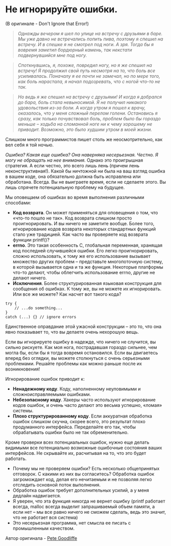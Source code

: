# Не игнорируйте ошибки.
(В оригинале - Don't Ignore that Error!)

> *Однажды вечером я шел по улице на встречу с друзьями в баре. Мы уже давно не встречались попить пива, поэтому я спешил на встречу. И в спешке я не смотрел под ноги. А зря. Тогда бы я вовремя заметил бордюрный камень, так некстати подвернувшийся мне под ногу.*

> *Споткнувшись, я, похоже, повредил ногу, но я же спешил на встречу! Я продолжил свой путь несмотря на то, что боль все усиливалась. Поначалу я ее почти не замечал, но по мере того, как боль нарастала, я начал подозревать, что с ногой что-то не так.*

> *Но ведь я же спешил на встречу с друзьями! И когда я добрался до бара, боль стала невыносимой. Я не получил никакого удовольствия из-за боли. А когда утром я пошел к врачу, оказалось, что у меня сложный перелом голени. Остановись я сразу, как только почувствовал боль, проблем было бы гораздо меньше – ходьба на сломанной ноге ни к чему хорошему не приводит. Возможно, это было худшим утром в моей жизни.*


Слишком много программистов пишет столь же неосмотрительно, как вел себя я той ночью.

*Ошибка? Какая еще ошибка? Она наверняка несерьезная. Честно. Я могу не обращать на нее внимания.* Однако это проигрышная стратегия. А если честно, это всего лишь лень (причем лень неконструктивная!). Какой бы ничтожной ни была на ваш взгляд ошибка в вашем коде, она обязательно должна быть исправлена или обработана. Всегда. Вы не выиграете время, если не сделаете этого. Вы лишь спрячете потенциальную проблему на будущее.

Мы оповещаем об ошибках во время выполнения различными способами:
- **Код возврата**. Он может применяться для оповещения о том, что «что-то пошло не так». Код возврата слишком просто проигнорировать. И вы ничего не заметите вообще. Более того, игнорирование кодов возврата некоторых стандартных функций стало уже традицией. Как часто вы проверяете код возврата функции printf()?
- **errno**. Это такая особенность С, глобальная переменная, хранящая код последней случившейся ошибки. Его легко проигнорировать, сложно использовать, к тому же его использование вызывает множество других проблем – представьте многопоточную систему, в которой вызывается одна и та же функция. Некоторые платформы что-то делают, чтобы облегчить использование errno, другие не делают ничего.
- **Исключения**. Более структурированная языковая конструкция для сообщения об ошибках. К тому же, вы не можете их игнорировать. Или все же можете? Как насчет вот такого кода?

```
try {
    // ...do something...
}
catch (...) {} // ignore errors
```

Единственное оправдание этой ужасной конструкции – это то, что она явно показывает то, что вы делаете очень нехорошую вещь.

Если вы игнорируете ошибку в надежде, что ничего не случится, вы сильно рискуете. Как моя нога, пострадавшая гораздо сильнее, чем могла бы, если бы я тогда вовремя остановился. Если вы двигаетесь вперед без оглядки, вы можете столкнуться с очень серьезными проблемами. Решайте проблемы как можно раньше после их возникновения!

Игнорирование ошибок приводит к:
- **Ненадежному коду**. Коду, наполненному неуловимыми и сложноисправляемыми ошибками.
- **Небезопасному коду**. Хакеры часто используют игнорирование кодов ошибок, и очень часто делают это весьма успешно, «ломая» системы.
- **Плохо структурированному коду**. Если аккуратная обработка ошибок слишком скучна, скорее всего, это результат плохо продуманного интерфейса. Переделайте его так, чтобы обрабатывать ошибки было не так обременительно.


Кроме проверки всех потенциальных ошибок, нужно еще делать видимыми все потенциально возможные ошибочные состояния ваших интерфейсов. Не скрывайте их, расчитывая на то, что это будет работать.

- Почему мы не проверяем ошибки? Есть несколько общепринятых отговорок. С какими из них вы согласитесь?
Обработка ошибок загромождает код, делая его нечитаемым и не позволяя легко отследить основной поток выполнения.
- Обработка ошибок требует дополнительных усилий, а у меня дедлайн надвигается.
- Я уверен, что эта функция никогда не вернет ошибку (printf работает всегда, malloc всегда выделит запрашиваемый объем памяти, а если нет – мы все равно ничего не сможем сделать, ведь это значит, что не работает вся система)
- Это несерьезная программа, нет смысла ее писать с промышленным качеством.


Автор оригинала - [Pete Goodliffe](http://programmer.97things.oreilly.com/wiki/index.php/Pete_Goodliffe)